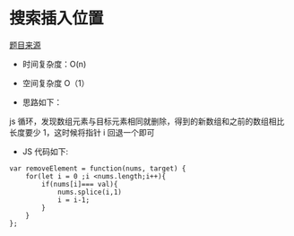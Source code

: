 # 搜索插入位置

[题目来源](https://leetcode-cn.com/problems/search-insert-position/)

-   时间复杂度：O(n)

-   空间复杂度 O（1）

-   思路如下：

js 循环，发现数组元素与目标元素相同就删除，得到的新数组和之前的数组相比长度要少 1，这时候将指针 i 回退一个即可

-   JS 代码如下:

```JS
var removeElement = function(nums, target) {
    for(let i = 0 ;i <nums.length;i++){
        if(nums[i]=== val){
            nums.splice(i,1)
            i = i-1;
        }
    }
};
```

